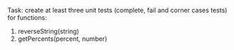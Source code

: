 Task: create at least three unit tests (complete, fail and corner cases tests) for functions:
1) reverseString(string)
2) getPercents(percent, number) 
